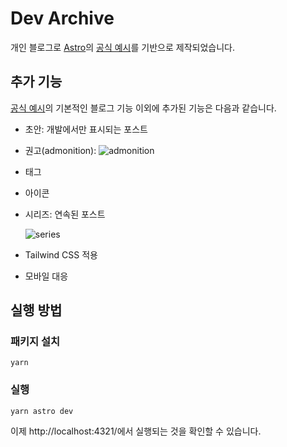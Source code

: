 # Dev Archive

개인 블로그로 [Astro](https://astro.build/)의 [공식 예시](https://github.com/withastro/astro/tree/main/examples/blog)를 기반으로 제작되었습니다.

## 추가 기능

[공식 예시](https://github.com/withastro/astro/tree/main/examples/blog)의 기본적인 블로그 기능 이외에 추가된 기능은 다음과 같습니다.

- 초안: 개발에서만 표시되는 포스트

- 권고(admonition): ![admonition](https://github.com/autroshot/dev-archive/assets/95019875/152f1e02-27fc-4919-9f95-044bbc84e88a)

- 태그

- 아이콘

- 시리즈: 연속된 포스트

  ![series](https://github.com/autroshot/dev-archive/assets/95019875/c96d1009-cea6-4b9a-bcbf-73b87abd67e3)

- Tailwind CSS 적용

- 모바일 대응

## 실행 방법

### 패키지 설치

```shell
yarn
```

### 실행

```
yarn astro dev
```

이제 http://localhost:4321/에서 실행되는 것을 확인할 수 있습니다.

